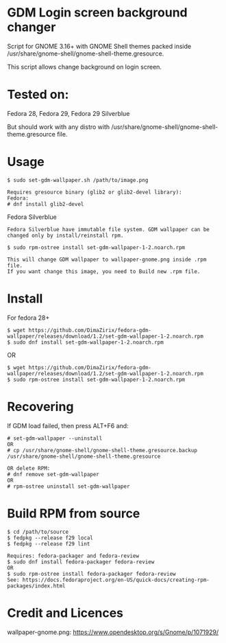 # GDM Login screen background changer
Script for GNOME 3.16+ with GNOME Shell themes packed inside /usr/share/gnome-shell/gnome-shell-theme.gresource.

This script allows change background on login screen.

# Tested on:
Fedora 28, Fedora 29, Fedora 29 Silverblue

But should work with any distro with /usr/share/gnome-shell/gnome-shell-theme.gresource file.

# Usage
```shell
$ sudo set-gdm-wallpaper.sh /path/to/image.png

Requires gresource binary (glib2 or glib2-devel library):
Fedora: 
# dnf install glib2-devel
```
Fedora Silverblue
```shell
Fedora Silverblue have immutable file system. GDM wallpaper can be changed only by install/reinstall rpm.

$ sudo rpm-ostree install set-gdm-wallpaper-1-2.noarch.rpm

This will change GDM wallpaper to wallpaper-gnome.png inside .rpm file.
If you want change this image, you need to Build new .rpm file.
```

# Install
For fedora 28+
```shell
$ wget https://github.com/DimaZirix/fedora-gdm-wallpaper/releases/download/1.2/set-gdm-wallpaper-1-2.noarch.rpm
$ sudo dnf install set-gdm-wallpaper-1-2.noarch.rpm
```

OR
```shell
$ wget https://github.com/DimaZirix/fedora-gdm-wallpaper/releases/download/1.2/set-gdm-wallpaper-1-2.noarch.rpm
$ sudo rpm-ostree install set-gdm-wallpaper-1-2.noarch.rpm
```
# Recovering

If GDM load failed, then press ALT+F6 and:

```shell
# set-gdm-wallpaper --uninstall
OR
# cp /usr/share/gnome-shell/gnome-shell-theme.gresource.backup /usr/share/gnome-shell/gnome-shell-theme.gresource

OR delete RPM:
# dnf remove set-gdm-wallpaper
OR 
# rpm-ostree uninstall set-gdm-wallpaper
```

# Build RPM from source
```shell
$ cd /path/to/source
$ fedpkg --release f29 local
$ fedpkg --release f29 lint

Requires: fedora-packager and fedora-review
$ sudo dnf install fedora-packager fedora-review
OR
$ sudo rpm-ostree install fedora-packager fedora-review
See: https://docs.fedoraproject.org/en-US/quick-docs/creating-rpm-packages/index.html
```

# Credit and Licences
wallpaper-gnome.png: https://www.opendesktop.org/s/Gnome/p/1071929/
